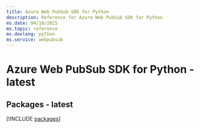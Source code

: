 ```yaml
---
title: Azure Web PubSub SDK for Python
description: Reference for Azure Web PubSub SDK for Python
ms.date: 04/18/2025
ms.topic: reference
ms.devlang: python
ms.service: webpubsub
---
```

# Azure Web PubSub SDK for Python - latest
## Packages - latest
[!INCLUDE [packages](web-pubsub-index.md)]